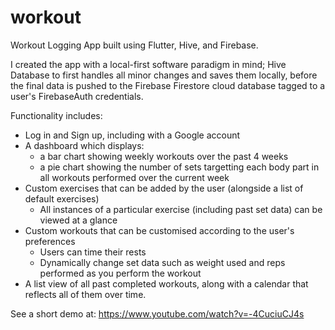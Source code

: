 # workout

Workout Logging App built using Flutter, Hive, and Firebase.

I created the app with a local-first software paradigm in mind; Hive Database to first handles all minor changes and saves them locally, before the final data is pushed to the Firebase Firestore cloud database tagged to a user's FirebaseAuth credentials.

Functionality includes:
- Log in and Sign up, including with a Google account
- A dashboard which displays:
  - a bar chart showing weekly workouts over the past 4 weeks
  - a pie chart showing the number of sets targetting each body part in all workouts performed over the current week
- Custom exercises that can be added by the user (alongside a list of default exercises)
  - All instances of a particular exercise (including past set data) can be viewed at a glance
- Custom workouts that can be customised according to the user's preferences
  - Users can time their rests
  - Dynamically change set data such as weight used and reps performed as you perform the workout
- A list view of all past completed workouts, along with a calendar that reflects all of them over time.

See a short demo at: https://www.youtube.com/watch?v=-4CuciuCJ4s
